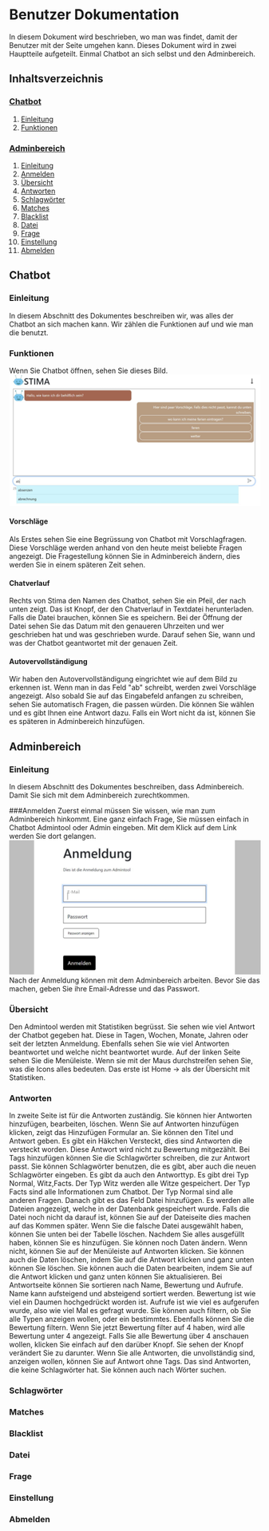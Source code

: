 # Benutzer Dokumentation
In diesem Dokument wird beschrieben, wo man was findet, damit der Benutzer mit der Seite umgehen kann.
Dieses Dokument wird in zwei Hauptteile aufgeteilt. Einmal Chatbot an sich selbst und den Adminbereich.

## Inhaltsverzeichnis
### [Chatbot](#chatbot)<a name="tableofcontent-chatbot"></a>
1. [Einleitung](#chatbot-introduction)
2. [Funktionen](#chatbot-functions)

### [Adminbereich](#admintool)<a name="tableofcontent-admintool"></a>
1. [Einleitung](#admintool-introduction)
2. [Anmelden](#admintool-logIn)
3. [Übersicht](#admintool-home)
4. [Antworten](#admintool-answer)
5. [Schlagwörter](#admintool-tag)
6. [Matches](#admintool-match)
7. [Blacklist](#admintool-blacklist)
8. [Datei](#admintool-file)
9. [Frage](#admintool-question)
10. [Einstellung](#admintool-setting)
11. [Abmelden](#admintool-exit)

## Chatbot<a name="chatbot"></a>
### Einleitung<a name="chatbot-introduction"></a>
In diesem Abschnitt des Dokumentes beschreiben wir, was alles der Chatbot an sich machen kann.
Wir zählen die Funktionen auf und wie man die benutzt.

### Funktionen<a name="chatbot-functions"></a>
Wenn Sie Chatbot öffnen, sehen Sie dieses Bild.
![chatbot with function](https://raw.githubusercontent.com/UBS-POf-Chatbot/Docs/main/images/userDoc/chatbot.JPG)

#### Vorschläge
Als Erstes sehen Sie eine Begrüssung von Chatbot mit Vorschlagfragen.
Diese Vorschläge werden anhand von den heute meist beliebte Fragen angezeigt.
Die Fragestellung können Sie in Adminbereich ändern, dies werden Sie in einem späteren Zeit sehen.

#### Chatverlauf
Rechts von Stima den Namen des Chatbot, sehen Sie ein Pfeil, der nach unten zeigt.
Das ist Knopf, der den Chatverlauf in Textdatei herunterladen.
Falls die Datei brauchen, können Sie es speichern.
Bei der Öffnung der Datei sehen Sie das Datum mit den genaueren Uhrzeiten und 
wer geschrieben hat und was geschrieben wurde.
Darauf sehen Sie, wann und was der Chatbot geantwortet mit der genauen Zeit.

#### Autovervollständigung
Wir haben den Autovervollständigung eingrichtet wie auf dem Bild zu erkennen ist.
Wenn man in das Feld "ab" schreibt, werden zwei Vorschläge angezeigt.
Also sobald Sie auf das Eingabefeld anfangen zu schreiben, sehen Sie automatisch Fragen, die passen würden.
Die können Sie wählen und es gibt Ihnen eine Antwort dazu. Falls ein Wort nicht da ist, können Sie es späteren in Adminbereich hinzufügen.

## Adminbereich<a name="admintool"></a>
### Einleitung<a name="admintool-introduction"></a>
In diesem Abschnitt des Dokumentes beschreiben, dass Adminbereich.
Damit Sie sich mit dem Adminbereich zurechtkommen.

###Anmelden<a name="admintool-logIn"></a>
Zuerst einmal müssen Sie wissen, wie man zum Adminbereich hinkommt.
Eine ganz einfach Frage, Sie müssen einfach in Chatbot Admintool oder Admin eingeben.
Mit dem Klick auf dem Link werden Sie dort gelangen.
![logIn-site](https://raw.githubusercontent.com/UBS-POf-Chatbot/Docs/main/images/userDoc/anmeldung.JPG)
Nach der Anmeldung können mit dem Adminbereich arbeiten.
Bevor Sie das machen, geben Sie ihre Email-Adresse und das Passwort.

### Übersicht<a name="admintool-home"></a>
Den Admintool werden mit Statistiken begrüsst.
Sie sehen wie viel Antwort der Chatbot gegeben hat.
Diese in Tagen, Wochen, Monate, Jahren oder seit der letzten Anmeldung.
Ebenfalls sehen Sie wie viel Antworten beantwortet und welche nicht beantwortet wurde.
Auf der linken Seite sehen Sie die Menüleiste.
Wenn sie mit der Maus durchstreifen sehen Sie, was die Icons alles bedeuten.
Das erste ist Home → als der Übersicht mit Statistiken.

### Antworten<a name="admintool-tag"></a>
In zweite Seite ist für die Antworten zuständig.
Sie können hier Antworten hinzufügen, bearbeiten, löschen.
Wenn Sie auf Antworten hinzufügen klicken, zeigt das Hinzufügen Formular an.
Sie können den Titel und Antwort geben.
Es gibt ein Häkchen Versteckt, dies sind Antworten die versteckt worden.
Diese Antwort wird nicht zu Bewertung mitgezählt.
Bei Tags hinzufügen können Sie die Schlagwörter schreiben, die zur Antwort passt.
Sie können Schlagwörter benutzen, die es gibt, aber auch die neuen Schlagwörter eingeben.
Es gibt da auch den Antworttyp. Es gibt drei Typ Normal, Witz,Facts.
Der Typ Witz werden alle Witze gespeichert. Der Typ Facts sind alle Informationen zum Chatbot.
Der Typ Normal sind alle anderen Fragen.
Danach gibt es das Feld Datei hinzufügen.
Es werden alle Dateien angezeigt, welche in der Datenbank gespeichert wurde.
Falls die Datei noch nicht da darauf ist, können Sie auf der Dateiseite dies machen auf das Kommen später.
Wenn Sie die falsche Datei ausgewählt haben, können Sie unten bei der Tabelle löschen.
Nachdem Sie alles ausgefüllt haben, können Sie es hinzufügen.
Sie können noch Daten ändern. Wenn nicht, können Sie auf der Menüleiste auf Antworten klicken.
Sie können auch die  Daten löschen, indem Sie auf die Antwort klicken und ganz unten können Sie löschen.
Sie können auch die Daten bearbeiten, indem Sie auf die Antwort klicken und ganz unten können Sie aktualisieren.
Bei Antwortseite können Sie sortieren nach Name, Bewertung und Aufrufe.
Name kann aufsteigend und absteigend sortiert werden.
Bewertung ist wie viel ein Daumen hochgedrückt worden ist.
Aufrufe ist wie viel es aufgerufen wurde, also wie viel Mal es gefragt wurde.
Sie können auch filtern, ob Sie alle Typen anzeigen wollen, oder ein bestimmtes.
Ebenfalls können Sie die Bewertung filtern.
Wenn Sie jetzt Bewertung filter auf 4 haben, wird alle Bewertung unter 4 angezeigt.
Falls Sie alle Bewertung über 4 anschauen wollen, klicken Sie einfach auf den darüber Knopf.
Sie sehen der Knopf verändert Sie zu darunter.
Wenn Sie alle Antworten, die unvollständig sind, anzeigen wollen, können Sie auf Antwort ohne Tags.
Das sind Antworten, die keine Schlagwörter hat.
Sie können auch nach Wörter suchen.
### Schlagwörter<a name="admintool-tag"></a>
### Matches<a name="admintool-match"></a>
### Blacklist<a name="admintool-blacklist"></a>
### Datei<a name="admintool-file"></a>
### Frage<a name="admintool-question"></a>
### Einstellung<a name="admintool-setting"></a>
### Abmelden<a name="admintool-exit"></a>